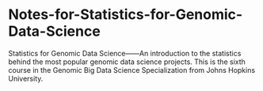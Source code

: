 # Notes-for-Statistics-for-Genomic-Data-Science
Statistics for Genomic Data Science——An introduction to the statistics behind the most popular genomic data science projects. This is the sixth course in the Genomic Big Data Science Specialization from Johns Hopkins University.
